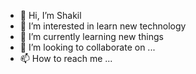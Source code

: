 - 👋 Hi, I’m Shakil
- 👀 I’m interested in learn new technology
- 🌱 I’m currently learning new things
- 💞️ I’m looking to collaborate on ...
- 📫 How to reach me ...

<!---
shakil3334413/shakil3334413 is a ✨ special ✨ repository because its `README.md` (this file) appears on your GitHub profile.
You can click the Preview link to take a look at your changes.
--->
